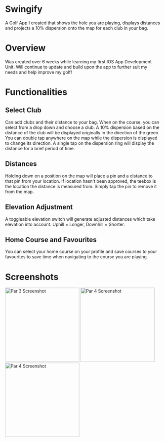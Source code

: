 # Swingify

A Golf App I created that shows the hole you are playing, displays distances and projects a 10% dispersion onto the map for each club in your bag.

# Overview
Was created over 6 weeks while learning my first IOS App Development Unit. 
Will continue to update and build upon the app to further suit my needs and help improve my golf!

# Functionalities

## Select Club
Can add clubs and their distance to your bag.
When on the course, you can select from a drop down and choose a club.
A 10% dispersion based on the distance of the club will be displayed originally in the direction of the green.
You can double tap anywhere on the map while the dispersion is displayed to change its direction.
A single tap on the dispersion ring will display the distance for a brief period of time.

## Distances
Holding down on a position on the map will place a pin and a distance to that pin from your location.
If location hasn't been approved, the teebox is the location the distance is measured from.
Simply tap the pin to remove it from the map.

## Elevation Adjustment
A toggleable elevation switch will generate adjusted distances which take elevation into account.
Uphill = Longer, Downhill = Shorter.

## Home Course and Favourites
You can select your home course on your profile and save courses to your favourites to save time when navigating to the course you are playing.


# Screenshots
<p>
  <img src="/Screenshots/royalmelb.PNG" width=240 alt="Par 3 Screenshot">
  <img src="/Screenshots/rosebud12.PNG" width=240 alt="Par 4 Screenshot">
  <img src="/Screenshots/tulla.PNG" width=240 alt="Par 4 Screenshot">
</p>

